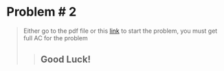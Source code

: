# Problem # 2
> Either go to the pdf file or this [link](https://dmoj.ca/problem/nccc5j3s1) to start the problem, you must get full AC for the problem
>> ## Good Luck!
